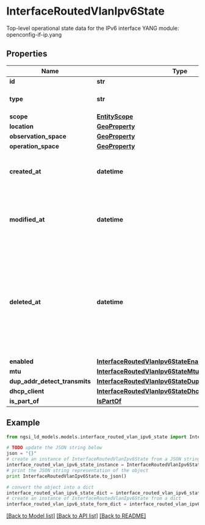 # InterfaceRoutedVlanIpv6State

Top-level operational state data for the IPv6 interface  YANG module: openconfig-if-ip.yang 

## Properties

Name | Type | Description | Notes
------------ | ------------- | ------------- | -------------
**id** | **str** | Entity id.  | [optional] 
**type** | **str** | NGSI-LD Entity identifier. It has to be InterfaceRoutedVlanIpv6State. | [default to 'InterfaceRoutedVlanIpv6State']
**scope** | [**EntityScope**](EntityScope.md) |  | [optional] 
**location** | [**GeoProperty**](GeoProperty.md) |  | [optional] 
**observation_space** | [**GeoProperty**](GeoProperty.md) |  | [optional] 
**operation_space** | [**GeoProperty**](GeoProperty.md) |  | [optional] 
**created_at** | **datetime** | Is defined as the temporal Property at which the Entity, Property or Relationship was entered into an NGSI-LD system.  | [optional] [readonly] 
**modified_at** | **datetime** | Is defined as the temporal Property at which the Entity, Property or Relationship was last modified in an NGSI-LD system, e.g. in order to correct a previously entered incorrect value.  | [optional] [readonly] 
**deleted_at** | **datetime** | Is defined as the temporal Property at which the Entity, Property or Relationship was deleted from an NGSI-LD system.  Entity deletion timestamp. See clause 4.8 It is only used in notifications reporting deletions and in the Temporal Representation of Entities (clause 4.5.6), Properties (clause 4.5.7), Relationships (clause 4.5.8) and LanguageProperties (clause 5.2.32).  | [optional] [readonly] 
**enabled** | [**InterfaceRoutedVlanIpv6StateEnabled**](InterfaceRoutedVlanIpv6StateEnabled.md) |  | [optional] 
**mtu** | [**InterfaceRoutedVlanIpv6StateMtu**](InterfaceRoutedVlanIpv6StateMtu.md) |  | [optional] 
**dup_addr_detect_transmits** | [**InterfaceRoutedVlanIpv6StateDupAddrDetectTransmits**](InterfaceRoutedVlanIpv6StateDupAddrDetectTransmits.md) |  | [optional] 
**dhcp_client** | [**InterfaceRoutedVlanIpv6StateDhcpClient**](InterfaceRoutedVlanIpv6StateDhcpClient.md) |  | [optional] 
**is_part_of** | [**IsPartOf**](IsPartOf.md) |  | 

## Example

```python
from ngsi_ld_models.models.interface_routed_vlan_ipv6_state import InterfaceRoutedVlanIpv6State

# TODO update the JSON string below
json = "{}"
# create an instance of InterfaceRoutedVlanIpv6State from a JSON string
interface_routed_vlan_ipv6_state_instance = InterfaceRoutedVlanIpv6State.from_json(json)
# print the JSON string representation of the object
print InterfaceRoutedVlanIpv6State.to_json()

# convert the object into a dict
interface_routed_vlan_ipv6_state_dict = interface_routed_vlan_ipv6_state_instance.to_dict()
# create an instance of InterfaceRoutedVlanIpv6State from a dict
interface_routed_vlan_ipv6_state_form_dict = interface_routed_vlan_ipv6_state.from_dict(interface_routed_vlan_ipv6_state_dict)
```
[[Back to Model list]](../README.md#documentation-for-models) [[Back to API list]](../README.md#documentation-for-api-endpoints) [[Back to README]](../README.md)


